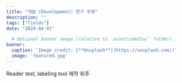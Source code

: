 ```yaml
---
title: "개발 (Development) 연구 주제"
description: ""
tags: ["fields"]
date: "2024-04-01"

  # Optional banner image (relative to `assets/media/` folder).
banner:
  caption: 'Image credit: [**Unsplash**](https://unsplash.com/)'
  image: 'featured.jpg'
---
```


Reader test, labeling tool 제작 위주